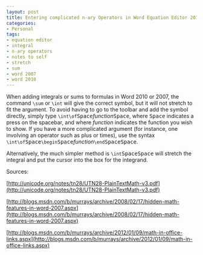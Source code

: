```yaml
---
layout: post
title: Entering complicated n-ary Operators in Word Equation Editor 2010 or 2007
categories:
- Personal
tags:
- equation editor
- integral
- n-ary operators
- notes to self
- stretch
- sum
- word 2007
- word 2010
---
```

When adding integrals or sums to formulas in Word 2010 or 2007, the command `\sum` or `\int` will give the correct symbol, but it will not stretch to fit the argument. To avoid having to go to the toolbar and add the symbol directly, simply type `\int\of`<kbd>Space</kbd><em>function</em><kbd>Space</kbd>, where <kbd>Space</kbd> indicates a press on the spacebar, and where <em>function</em> indicates the function you wish to show. If you have a more complicated argument (for instance, one involving an operator such as plus or times), use the syntax `\int\of`<kbd>Space</kbd>`\begin`<kbd>Space</kbd><em>function</em>`\end`<kbd>Space</kbd><kbd>Space</kbd>.

Alternatively, the much simpler method is `\int`<kbd>Space</kbd><kbd>Space</kbd> will stretch the integral and put the cursor into the box for the integrand.

Sources:

[http://unicode.org/notes/tn28/UTN28-PlainTextMath-v3.pdf](http://unicode.org/notes/tn28/UTN28-PlainTextMath-v3.pdf)

[http://blogs.msdn.com/b/murrays/archive/2008/02/17/hidden-math-features-in-word-2007.aspx](http://blogs.msdn.com/b/murrays/archive/2008/02/17/hidden-math-features-in-word-2007.aspx)

[http://blogs.msdn.com/b/murrays/archive/2012/01/09/math-in-office-links.aspx](http://blogs.msdn.com/b/murrays/archive/2012/01/09/math-in-office-links.aspx)

<!--more->
